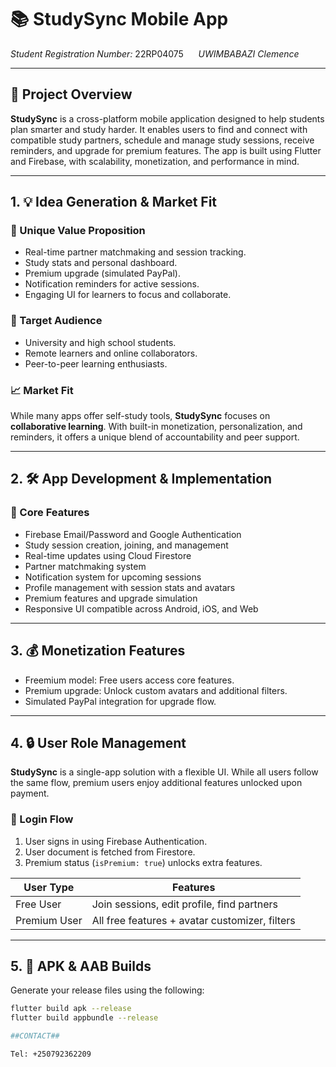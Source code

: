# 📚 StudySync Mobile App

*Student Registration Number:* 22RP04075 &nbsp;&nbsp;&nbsp;&nbsp; *UWIMBABAZI Clemence*

---

## 📱 Project Overview

**StudySync** is a cross-platform mobile application designed to help students plan smarter and study harder. It enables users to find and connect with compatible study partners, schedule and manage study sessions, receive reminders, and upgrade for premium features. The app is built using Flutter and Firebase, with scalability, monetization, and performance in mind.

---

## 1. 💡 Idea Generation & Market Fit

### 🎯 Unique Value Proposition

- Real-time partner matchmaking and session tracking.
- Study stats and personal dashboard.
- Premium upgrade (simulated PayPal).
- Notification reminders for active sessions.
- Engaging UI for learners to focus and collaborate.

### 🧍 Target Audience

- University and high school students.
- Remote learners and online collaborators.
- Peer-to-peer learning enthusiasts.

### 📈 Market Fit

While many apps offer self-study tools, **StudySync** focuses on **collaborative learning**. With built-in monetization, personalization, and reminders, it offers a unique blend of accountability and peer support.

---

## 2. 🛠 App Development & Implementation

### 🔑 Core Features

- Firebase Email/Password and Google Authentication
- Study session creation, joining, and management
- Real-time updates using Cloud Firestore
- Partner matchmaking system
- Notification system for upcoming sessions
- Profile management with session stats and avatars
- Premium features and upgrade simulation
- Responsive UI compatible across Android, iOS, and Web

---

## 3. 💰 Monetization Features

- Freemium model: Free users access core features.
- Premium upgrade: Unlock custom avatars and additional filters.
- Simulated PayPal integration for upgrade flow.


---

## 4. 🔒 User Role Management

**StudySync** is a single-app solution with a flexible UI. While all users follow the same flow, premium users enjoy additional features unlocked upon payment.

### 🔐 Login Flow

1. User signs in using Firebase Authentication.
2. User document is fetched from Firestore.
3. Premium status (`isPremium: true`) unlocks extra features.

| User Type     | Features                                      |
|---------------|-----------------------------------------------|
| Free User     | Join sessions, edit profile, find partners    |
| Premium User  | All free features + avatar customizer, filters|

---

## 5. 🧪 APK & AAB Builds

Generate your release files using the following:

```bash
flutter build apk --release
flutter build appbundle --release

##CONTACT##

Tel: +250792362209





